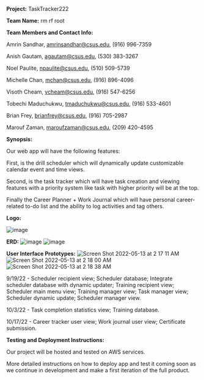 **Project:** TaskTracker222

**Team Name:** rm rf root

**Team Members and Contact Info:**

Amrin Sandhar, amrinsandhar@csus.edu, (916) 996-7359

Anish Gautam, agautam@csus.edu, (530) 383-3267
	                                                                                 
Noel Paulite, npaulite@csus.edu, (510) 509-5739

Michelle Chan, mchan@csus.edu, (916) 896-4096	                                                                                  
                                                                                     
Visoth Cheam, vcheam@csus.edu, (916) 547-6256

Tobechi Maduchukwu, tmaduchukwu@csus.edu, (916) 533-4601	                                                                                

Brian Frey, brianfrey@csus.edu, (916) 705-2987

Marouf Zaman, maroufzaman@csus.edu, (209) 420-4595	                                                                                         


**Synopsis:**

Our web app will have the following features: 

First, is the drill scheduler which will dynamically update customizable calendar event and time views.

Second, is the task tracker which will have task creation and viewing features with a priority system like task with higher priority will be at the top.

Finally the Career Planner + Work Journal which will have personal career-related to-do list and the ability to log activities and tag others.


**Logo:**

![image](https://www.195wg.ang.af.mil/portals/54/222%20ISS.png)

**ERD:**
![image](https://user-images.githubusercontent.com/89886230/168222967-ad21e2c5-63ba-471c-802f-0987c99c180d.png)
![image](https://user-images.githubusercontent.com/89886230/168223084-682de4a3-1d0b-4cc0-8640-ce51c179695d.png)


**User Interface Prototypes:**
![Screen Shot 2022-05-13 at 2 17 11 AM](https://user-images.githubusercontent.com/48699772/168252627-dd0988f0-8faf-481b-a604-c369ddd0e550.png)
![Screen Shot 2022-05-13 at 2 18 00 AM](https://user-images.githubusercontent.com/48699772/168252770-5c6bad00-f490-4e2c-99db-1d115b419f4c.png)
![Screen Shot 2022-05-13 at 2 18 38 AM](https://user-images.githubusercontent.com/48699772/168252863-6f17d1bd-5ece-4864-9535-3e76327733ff.png)


9/19/22 - Scheduler recipient view; Scheduler database; Integrate scheduler database with dynamic updater; Training recipient view; Scheduler main menu view; Training manager view; Task manager view; Scheduler dynamic update; Scheduler manager view.

10/3/22 - Task completion statistics view; Training database. 

10/17/22 - Career tracker user view; Work journal user view; Certificate submission.


**Testing and Deployment Instructions:**

Our project will be hosted and tested on AWS services. 

More detailed instructions on how to deploy app and test it coming soon as we continue in development and make a first iteration of the full product.
